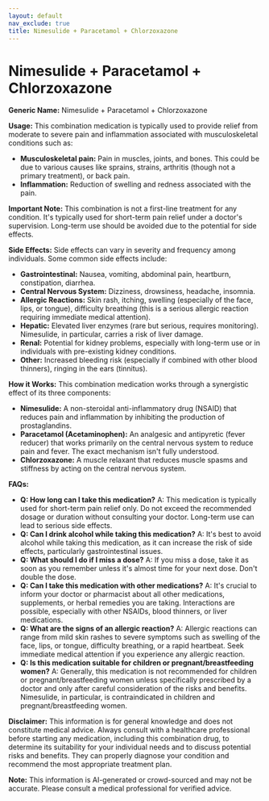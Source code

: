 ```yaml
---
layout: default
nav_exclude: true
title: Nimesulide + Paracetamol + Chlorzoxazone
---
```


# Nimesulide + Paracetamol + Chlorzoxazone

**Generic Name:** Nimesulide + Paracetamol + Chlorzoxazone

**Usage:** This combination medication is typically used to provide relief from moderate to severe pain and inflammation associated with musculoskeletal conditions such as:

* **Musculoskeletal pain:**  Pain in muscles, joints, and bones.  This could be due to various causes like sprains, strains, arthritis (though not a primary treatment), or back pain.
* **Inflammation:** Reduction of swelling and redness associated with the pain.


**Important Note:** This combination is not a first-line treatment for any condition.  It's typically used for short-term pain relief under a doctor's supervision.  Long-term use should be avoided due to the potential for side effects.


**Side Effects:**  Side effects can vary in severity and frequency among individuals. Some common side effects include:

* **Gastrointestinal:** Nausea, vomiting, abdominal pain, heartburn, constipation, diarrhea.
* **Central Nervous System:** Dizziness, drowsiness, headache, insomnia.
* **Allergic Reactions:** Skin rash, itching, swelling (especially of the face, lips, or tongue), difficulty breathing (this is a serious allergic reaction requiring immediate medical attention).
* **Hepatic:**  Elevated liver enzymes (rare but serious, requires monitoring).  Nimesulide, in particular, carries a risk of liver damage.
* **Renal:**  Potential for kidney problems, especially with long-term use or in individuals with pre-existing kidney conditions.
* **Other:**  Increased bleeding risk (especially if combined with other blood thinners), ringing in the ears (tinnitus).


**How it Works:** This combination medication works through a synergistic effect of its three components:

* **Nimesulide:** A non-steroidal anti-inflammatory drug (NSAID) that reduces pain and inflammation by inhibiting the production of prostaglandins.
* **Paracetamol (Acetaminophen):** An analgesic and antipyretic (fever reducer) that works primarily on the central nervous system to reduce pain and fever. The exact mechanism isn't fully understood.
* **Chlorzoxazone:** A muscle relaxant that reduces muscle spasms and stiffness by acting on the central nervous system.


**FAQs:**

* **Q: How long can I take this medication?** A: This medication is typically used for short-term pain relief only. Do not exceed the recommended dosage or duration without consulting your doctor.  Long-term use can lead to serious side effects.
* **Q: Can I drink alcohol while taking this medication?** A:  It's best to avoid alcohol while taking this medication, as it can increase the risk of side effects, particularly gastrointestinal issues.
* **Q: What should I do if I miss a dose?** A: If you miss a dose, take it as soon as you remember unless it's almost time for your next dose. Don't double the dose.
* **Q: Can I take this medication with other medications?** A: It's crucial to inform your doctor or pharmacist about all other medications, supplements, or herbal remedies you are taking.  Interactions are possible, especially with other NSAIDs, blood thinners, or liver medications.
* **Q: What are the signs of an allergic reaction?** A:  Allergic reactions can range from mild skin rashes to severe symptoms such as swelling of the face, lips, or tongue, difficulty breathing, or a rapid heartbeat.  Seek immediate medical attention if you experience any allergic reaction.
* **Q:  Is this medication suitable for children or pregnant/breastfeeding women?** A:  Generally, this medication is not recommended for children or pregnant/breastfeeding women unless specifically prescribed by a doctor and only after careful consideration of the risks and benefits. Nimesulide, in particular, is contraindicated in children and pregnant/breastfeeding women.

**Disclaimer:** This information is for general knowledge and does not constitute medical advice.  Always consult with a healthcare professional before starting any medication, including this combination drug, to determine its suitability for your individual needs and to discuss potential risks and benefits.  They can properly diagnose your condition and recommend the most appropriate treatment plan.


**Note:** This information is AI-generated or crowd-sourced and may not be accurate. Please consult a medical professional for verified advice.